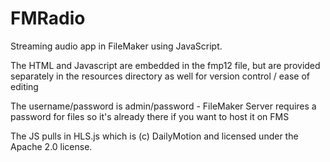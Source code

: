 # FMRadio
Streaming audio app in FileMaker using JavaScript.

The HTML and Javascript are embedded in the fmp12 file, but are provided separately in the resources directory as well for version control / ease of editing

The username/password is admin/password - FileMaker Server requires a password for files so it's already there if you want to host it on FMS

The JS pulls in HLS.js which is (c) DailyMotion and licensed under the Apache 2.0 license.

